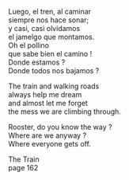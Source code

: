 
Luego, el tren, al caminar  
siempre nos hace sonar;   
y casi, casi olvidamos  
el jamelgo que montamos.  
Oh el pollino  
que sabe bien el camino !  
Donde estamos ?  
Donde todos nos bajamos ?  

The train and walking roads     
always help me dream   
and almost let me forget  
the mess we are climbing through.   

Rooster, do you know the way ?  
Where are we anyway ?   
Where everyone gets off.

The Train  
page 162
